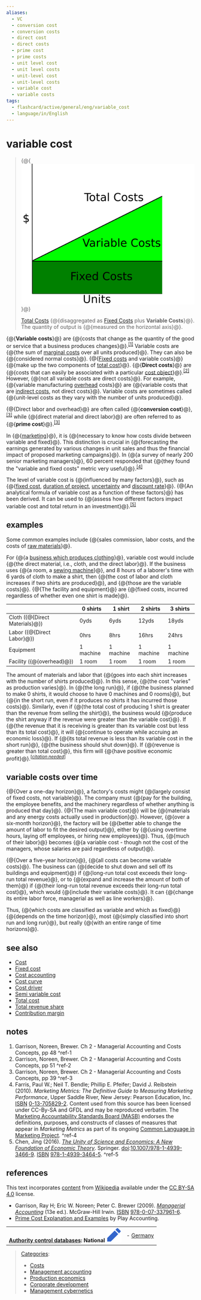 ```yaml
---
aliases:
  - VC
  - conversion cost
  - conversion costs
  - direct cost
  - direct costs
  - prime cost
  - prime costs
  - unit level cost
  - unit level costs
  - unit-level cost
  - unit-level costs
  - variable cost
  - variable costs
tags:
  - flashcard/active/general/eng/variable_cost
  - language/in/English
---
```


# variable cost

> {@{![[Total Costs](total%20costs.md) disaggregated as [Fixed Costs](Fixed%20Costs.md) plus __Variable Costs__](../../archives/Wikimedia%20Commons/CVP-TC-FC-VC.svg)}@}
>
> [Total Costs](total%20costs.md) {@{disaggregated as [Fixed Costs](fixed%20costs.md) plus __Variable Costs__}@}. The quantity of output is {@{measured on the horizontal axis}@}. <!--SR:!2025-04-04,67,310!2025-03-24,57,310!2025-03-25,58,310-->

{@{__Variable costs__}@} are {@{costs that change as the quantity of the good or service that a business produces changes}@}.<sup>[\[1\]](#^ref-1)</sup> Variable costs are {@{the sum of [marginal costs](marginal%20cost.md) over all units produced}@}. They can also be {@{considered normal costs}@}. {@{[Fixed costs](fixed%20cost.md) and variable costs}@} {@{make up the two components of [total cost](total%20cost.md)}@}. {@{__Direct costs__}@} are {@{costs that can easily be associated with a particular [cost object](cost%20object.md)}@}.<sup>[\[2\]](#^ref-2)</sup> However, {@{not all variable costs are direct costs}@}. For example, {@{variable manufacturing [overhead](overhead%20(business).md) costs}@} are {@{variable costs that are [indirect costs](indirect%20costs.md), not direct costs}@}. Variable costs are sometimes called {@{unit-level costs as they vary with the number of units produced}@}. <!--SR:!2025-03-27,60,310!2025-04-04,67,310!2025-04-04,67,310!2025-04-04,67,310!2025-04-04,67,310!2025-03-25,58,310!2025-03-25,58,310!2025-03-24,58,310!2025-03-09,42,290!2025-04-04,67,310!2025-03-05,39,290!2025-03-24,57,310-->

{@{Direct labor and overhead}@} are often called {@{__conversion cost__}@},<sup>[\[3\]](#^ref-3)</sup> while {@{direct material and direct labor}@} are often referred to as {@{__prime cost__}@}.<sup>[\[3\]](#^ref-3)</sup> <!--SR:!2025-04-04,67,310!2025-03-24,58,310!2025-03-07,41,290!2025-03-26,59,310-->

In {@{[marketing](marketing.md)}@}, it is {@{necessary to know how costs divide between variable and fixed}@}. This distinction is crucial in {@{forecasting the earnings generated by various changes in unit sales and thus the financial impact of proposed marketing campaigns}@}. In {@{a survey of nearly 200 senior marketing managers}@}, 60 percent responded that {@{they found the "variable and fixed costs" metric very useful}@}.<sup>[\[4\]](#^ref-4)</sup> <!--SR:!2025-03-28,61,310!2025-04-04,67,310!2025-03-02,39,290!2025-03-21,55,310!2025-04-04,67,310-->

The level of variable cost is {@{influenced by many factors}@}, such as {@{[fixed cost](fixed%20cost.md), [duration of project](duration%20(project%20management).md), [uncertainty](uncertainty.md) and [discount rate](interest%20rate.md)}@}. {@{An analytical formula of variable cost as a function of these factors}@} has been derived. It can be used to {@{assess how different factors impact variable cost and total return in an investment}@}.<sup>[\[5\]](#^ref-5)</sup> <!--SR:!2025-03-24,58,310!2025-03-07,43,290!2025-03-22,56,310!2025-03-09,42,290-->

## examples

Some common examples include {@{sales commission, labor costs, and the costs of [raw materials](raw%20material.md)}@}. <!--SR:!2025-06-04,106,290-->

For {@{a [business which produces clothing](clothing%20industry.md)}@}, variable cost would include {@{the direct material, i.e., cloth, and the direct labor}@}. If the business uses {@{a room, a [sewing machine](sewing%20machine.md)}@}, and 8 hours of a laborer's time with 6 yards of cloth to make a shirt, then {@{the cost of labor and cloth increases if two shirts are produced}@}, and {@{those are the variable costs}@}. {@{The facility and equipment}@} are {@{fixed costs, incurred regardless of whether even one shirt is made}@}. <!--SR:!2025-03-26,59,310!2025-03-09,42,290!2025-04-04,67,310!2025-03-09,42,290!2025-03-27,60,310!2025-03-26,59,310!2025-04-04,67,310-->

|                                  | 0 shirts  | 1 shirt   | 2 shirts  | 3 shirts  |
| -------------------------------- | --------- | --------- | --------- | --------- |
| Cloth \({@{Direct Materials}@}\) | 0yds      | 6yds      | 12yds     | 18yds     |
| Labor \({@{Direct Labor}@}\)     | 0hrs      | 8hrs      | 16hrs     | 24hrs     |
| Equipment                        | 1 machine | 1 machine | 1 machine | 1 machine |
| Facility \({@{overhead}@}\)      | 1 room    | 1 room    | 1 room    | 1 room    | <!--SR:!2025-03-23,57,310!2025-04-04,67,310!2025-03-25,58,310-->

The amount of materials and labor that {@{goes into each shirt increases with the number of shirts produced}@}. In this sense, {@{the cost "varies" as production varies}@}. In {@{the long run}@}, if {@{the business planned to make 0 shirts, it would choose to have 0 machines and 0 rooms}@}, but {@{in the short run, even if it produces no shirts it has incurred those costs}@}. Similarly, even if {@{the total cost of producing 1 shirt is greater than the revenue from selling the shirt}@}, the business would {@{produce the shirt anyway if the revenue were greater than the variable cost}@}. If {@{the revenue that it is receiving is greater than its variable cost but less than its total cost}@}, it will {@{continue to operate while accruing an economic loss}@}. If {@{its total revenue is less than its variable cost in the short run}@}, {@{the business should shut down}@}. If {@{revenue is greater than total cost}@}, this firm will {@{have positive economic profit}@}.<sup>\[_[citation needed](https://en.wikipedia.org/wiki/Wikipedia:Citation%20needed)_\]</sup> <!--SR:!2025-04-04,67,310!2025-03-25,58,310!2025-03-24,57,310!2025-03-22,56,310!2025-03-21,55,310!2025-04-04,67,310!2025-03-23,57,310!2025-04-04,67,310!2025-04-04,67,310!2025-03-23,57,310!2025-04-04,67,310!2025-04-04,67,310!2025-03-23,57,310-->

## variable costs over time

<!-- | ![](../../archives/Wikimedia%20Commons/Question%20book-new.svg) | This section __does not [cite](https://en.wikipedia.org/wiki/Wikipedia:Citing%20sources) any [sources](https://en.wikipedia.org/wiki/Wikipedia:Verifiability)__. Please help [improve this section](https://en.wikipedia.org/wiki/Special:EditPage/Variable%20cost) by [adding citations to reliable sources](https://en.wikipedia.org/wiki/Help:Referencing%20for%20beginners). Unsourced material may be challenged and [removed](https://en.wikipedia.org/wiki/Wikipedia:Verifiability#Burden%20of%20evidence)._Find sources:_ ["Variable cost"](https://www.google.com/search?as_eq=wikipedia&q=%22Variable+cost%22) – [news](https://www.google.com/search?tbm=nws&q=%22Variable+cost%22+-wikipedia&tbs=ar:1) __·__ [newspapers](https://www.google.com/search?&q=%22Variable+cost%22&tbs=bkt:s&tbm=bks) __·__ [books](https://www.google.com/search?tbs=bks:1&q=%22Variable+cost%22+-wikipedia) __·__ [scholar](https://scholar.google.com/scholar?q=%22Variable+cost%22) __·__ [JSTOR](https://www.jstor.org/action/doBasicSearch?Query=%22Variable+cost%22&acc=on&wc=on) _\(November 2023\)__ \([Learn how and when to remove this message](https://en.wikipedia.org/wiki/Help:Maintenance%20template%20removal)\)_ | -->

{@{Over a one-day horizon}@}, a factory's costs might {@{largely consist of fixed costs, not variable}@}. The company must {@{pay for the building, the employee benefits, and the machinery regardless of whether anything is produced that day}@}. {@{The main variable cost}@} will be {@{materials and any energy costs actually used in production}@}. However, {@{over a six-month horizon}@}, the factory will be {@{better able to change the amount of labor to fit the desired output}@}, either by {@{using overtime hours, laying off employees, or hiring new employees}@}. Thus, {@{much of their labor}@} becomes {@{a variable cost - though not the cost of the managers, whose salaries are paid regardless of output}@}. <!--SR:!2025-03-29,62,310!2025-03-21,55,310!2025-03-07,43,290!2025-03-22,56,310!2025-03-21,55,310!2025-04-04,67,310!2025-03-21,55,310!2025-04-04,67,310!2025-04-04,67,310!2025-03-16,48,290-->

{@{Over a five-year horizon}@}, {@{all costs can become variable costs}@}. The business can {@{decide to shut down and sell off its buildings and equipment}@} if {@{long-run total cost exceeds their long-run total revenue}@}, or to {@{expand and increase the amount of both of them}@} if {@{their long-run total revenue exceeds their long-run total cost}@}, which would {@{include their variable costs}@}. It can {@{change its entire labor force, managerial as well as line workers}@}. <!--SR:!2025-03-23,57,310!2025-03-24,58,310!2025-03-09,42,290!2025-03-28,61,310!2025-04-04,67,310!2025-04-04,67,310!2025-03-24,58,310!2025-03-26,59,310-->

Thus, {@{which costs are classified as variable and which as fixed}@} {@{depends on the time horizon}@}, most {@{simply classified into short run and long run}@}, but really {@{with an entire range of time horizons}@}. <!--SR:!2025-02-27,37,290!2025-03-22,56,310!2025-03-26,59,310!2025-03-22,56,310-->

## see also

- [Cost](cost.md)
- [Fixed cost](fixed%20cost.md)
- [Cost accounting](cost%20accounting.md)
- [Cost curve](cost%20curve.md)
- [Cost driver](cost%20driver.md)
- [Semi variable cost](semi%20variable%20cost.md)
- [Total cost](total%20cost.md)
- [Total revenue share](total%20revenue%20share.md)
- [Contribution margin](contribution%20margin.md)

## notes

1. Garrison, Noreen, Brewer. Ch 2 - Managerial Accounting and Costs Concepts, pp 48 <a id="^ref-1"></a>^ref-1
2. Garrison, Noreen, Brewer. Ch 2 - Managerial Accounting and Costs Concepts, pp 51 <a id="^ref-2"></a>^ref-2
3. Garrison, Noreen, Brewer. Ch 2 - Managerial Accounting and Costs Concepts, pp 39 <a id="^ref-3"></a>^ref-3
4. Farris, Paul W.; Neil T. Bendle; Phillip E. Pfeifer; David J. Reibstein \(2010\). _Marketing Metrics: The Definitive Guide to Measuring Marketing Performance_, Upper Saddle River, New Jersey: Pearson Education, Inc. [ISBN](ISBN%20(identifier).md) [0-13-705829-2](https://en.wikipedia.org/wiki/Special:BookSources/0-13-705829-2). Content used from this source has been licensed under CC-By-SA and GFDL and may be reproduced verbatim. The [Marketing Accountability Standards Board \(MASB\)](Marketing%20Accountability%20Standards%20Board%20(MASB).md) endorses the definitions, purposes, and constructs of classes of measures that appear in _Marketing Metrics_ as part of its ongoing [Common Language in Marketing Project](http://www.commonlanguage.wikispaces.net/). <a id="^ref-4"></a>^ref-4
5. <a id="CITEREFChen2016"></a> Chen, Jing \(2016\). [_The Unity of Science and Economics: A New Foundation of Economic Theory_](https://www.springer.com/us/book/9781493934645). Springer. [doi](doi%20(identifier).md):[10.1007/978-1-4939-3466-9](https://doi.org/10.1007%2F978-1-4939-3466-9). [ISBN](ISBN%20(identifier).md) [978-1-4939-3464-5](https://en.wikipedia.org/wiki/Special:BookSources/978-1-4939-3464-5). <a id="^ref-5"></a>^ref-5

## references

This text incorporates [content](https://en.wikipedia.org/wiki/variable_cost) from [Wikipedia](Wikipedia.md) available under the [CC BY-SA 4.0](https://creativecommons.org/licenses/by-sa/4.0/) license.

- <a id="CITEREFGarrisonEric W. NoreenPeter C. Brewer2009"></a> Garrison, Ray H; Eric W. Noreen; Peter C. Brewer \(2009\). [_Managerial Accounting_](http://www.mhhe.com/garrison13e) \(13e ed.\). McGraw-Hill Irwin. [ISBN](ISBN%20(identifier).md) [978-0-07-337961-6](https://en.wikipedia.org/wiki/Special:BookSources/978-0-07-337961-6).
- [Prime Cost Explanation and Examples](https://www.playaccounting.com/explanation/exp-ma/prime-cost/) by Play Accounting.

|                                                                                                                                                                                                                                                  |                                              |
| ------------------------------------------------------------------------------------------------------------------------------------------------------------------------------------------------------------------------------------------------:| -------------------------------------------- |
| __[Authority control databases](https://en.wikipedia.org/wiki/Help:Authority%20control): National [![Edit this at Wikidata](../../archives/Wikimedia%20Commons/OOjs%20UI%20icon%20edit-ltr-progressive.svg)](https://www.wikidata.org/wiki/Q174915#identifiers)__ | - [Germany](https://d-nb.info/gnd/4187411-0) |

> [Categories](https://en.wikipedia.org/wiki/Help:Category):
>
> - [Costs](https://en.wikipedia.org/wiki/Category:Costs)
> - [Management accounting](https://en.wikipedia.org/wiki/Category:Management%20accounting)
> - [Production economics](https://en.wikipedia.org/wiki/Category:Production%20economics)
> - [Corporate development](https://en.wikipedia.org/wiki/Category:Corporate%20development)
> - [Management cybernetics](https://en.wikipedia.org/wiki/Category:Management%20cybernetics)
